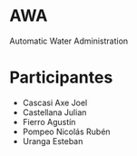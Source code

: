 # AWA
Automatic Water Administration

# Participantes
- Cascasi Axe Joel
- Castellana Julian
- Fierro Agustín 
- Pompeo Nicolás Rubén 
- Uranga Esteban
